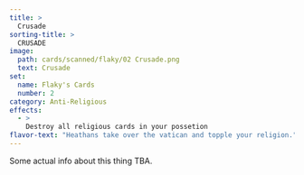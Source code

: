 ```yaml
---
title: >
  Crusade
sorting-title: >
  CRUSADE
image: 
  path: cards/scanned/flaky/02 Crusade.png
  text: Crusade
set:
  name: Flaky's Cards
  number: 2
category: Anti-Religious
effects: 
  - >
    Destroy all religious cards in your possetion
flavor-text: "Heathans take over the vatican and topple your religion."
---
```

Some actual info about this thing TBA.
